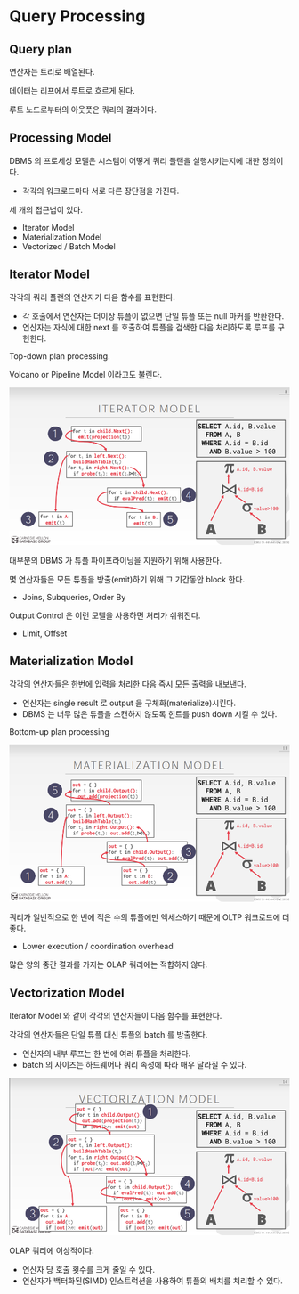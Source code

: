 # Query Processing

## Query plan

연산자는 트리로 배열된다.

데이터는 리프에서 루트로 흐르게 된다.

루트 노드로부터의 아웃풋은 쿼리의 결과이다.

## Processing Model

DBMS 의 프로세싱 모델은 시스템이 어떻게 쿼리 플랜을 실행시키는지에 대한 정의이다.
* 각각의 워크로드마다 서로 다른 장단점을 가진다.

세 개의 접근법이 있다.
* Iterator Model
* Materialization Model
* Vectorized / Batch Model

## Iterator Model

각각의 쿼리 플랜의 연산자가 다음 함수를 표현한다.
* 각 호출에서 연산자는 더이상 튜플이 없으면 단일 튜플 또는 null 마커를 반환한다.
* 연산자는 자식에 대한 next 를 호출하여 튜플을 검색한 다음 처리하도록 루프를 구현한다.

Top-down plan processing.

Volcano or Pipeline Model 이라고도 불린다.

![](./res/10-1.png)

대부분의 DBMS 가 튜플 파이프라이닝을 지원하기 위해 사용한다.

몇 연산자들은 모든 튜플을 방출(emit)하기 위해 그 기간동안 block 한다.
* Joins, Subqueries, Order By

Output Control 은 이런 모델을 사용하면 처리가 쉬워진다.
* Limit, Offset

## Materialization Model

각각의 연산자들은 한번에 입력을 처리한 다음 즉시 모든 출력을 내보낸다.
* 연산자는 single result 로 output 을 구체화(materialize)시킨다.
* DBMS 는 너무 많은 튜플을 스캔하지 않도록 힌트를 push down 시킬 수 있다.

Bottom-up plan processing

![](./res/10-2.png)

쿼리가 일반적으로 한 번에 적은 수의 튜플에만 엑세스하기 때문에 OLTP 워크로드에 더 좋다.
* Lower execution / coordination overhead

많은 양의 중간 결과를 가지는 OLAP 쿼리에는 적합하지 않다.

## Vectorization Model

Iterator Model 와 같이 각각의 연산자들이 다음 함수를 표현한다.

각각의 연산자들은 단일 튜플 대신 튜플의 batch 를 방출한다.
* 연산자의 내부 루프는 한 번에 여러 튜플을 처리한다.
* batch 의 사이즈는 하드웨어나 쿼리 속성에 따라 매우 달라질 수 있다.

![](./res/10-3.png)

OLAP 쿼리에 이상적이다.
* 연산자 당 호출 횟수를 크게 줄일 수 있다.
* 연산자가 백터화된(SIMD) 인스트럭션을 사용하여 튜플의 배치를 처리할 수 있다.

